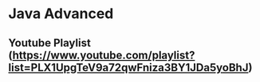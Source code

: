 # Java Advanced
## Youtube Playlist (https://www.youtube.com/playlist?list=PLX1UpgTeV9a72qwFniza3BY1JDa5yoBhJ)

